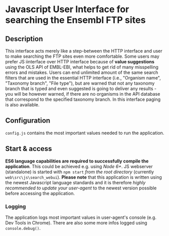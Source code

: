 # Javascript User Interface for searching the Ensembl FTP sites

## Description

This interface acts merely like a step-between the HTTP interface and user to make searching
the FTP sites even more comfortable. Some users may prefer JS iinterface over HTTP interface because of **value suggestions**
using the OLS API of EMBL-EBI, what helps to get rid of many misspelling errors and mistakes. 
Users can end unlimited amount of the same search filters that are used in the essential HTTP interface (i.e., "Organism
name", "Taxonomy branch", "File type"), but are warned that not any taxonomy branch that is typed and even suggested is going
to deliver any results - you will be however warned, if there are no organisms in the API database that correspond
to the specified taxonomy branch. In this interface paging is also available.

## Configuration 

`config.js` contains the most important values needed to run the application.

## Start & access
**ES6 language capabilities are required to successfully compile the application**. This could be achieved e.g. using _Node 6+_.
JS webserver (standalone) is started with `npm start` _from the root directory_ (currently `web\src\js\search_webui`). **Please note** that this application is written using the newest Javascript language standards and it is therefore _highly recommended to update your user-agent_ to the newest version possible before accessing the application.

### Logging

The application logs most important values in user-agent's console (e.g. Dev Tools in Chrome). There are also some more infos logged using `console.debug()`.
